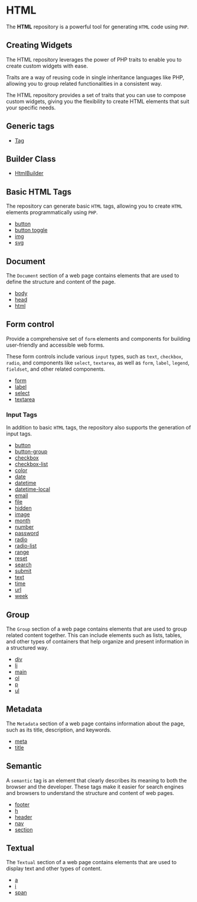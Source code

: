 # HTML

The **HTML** repository is a powerful tool for generating `HTML` code using `PHP`.

## Creating Widgets

The HTML repository leverages the power of PHP traits to enable you to create custom widgets with ease.

Traits are a way of reusing code in single inheritance languages like PHP, allowing you to group related functionalities
in a consistent way.

The HTML repository provides a set of traits that you can use to compose custom widgets, giving you the flexibility to
create HTML elements that suit your specific needs.

## Generic tags

- [Tag](/docs/tag/Tag.md)

## Builder Class

- [HtmlBuilder](/docs/builder/HtmlBuilder.md)

## Basic HTML Tags

The repository can generate basic `HTML` tags, allowing you to create `HTML` elements programmatically using `PHP`.

- [button](/docs/tag/Button.md)
- [button toggle](/docs/tag/ButtonToggle.md)
- [img](/docs/tag/Img.md)
- [svg](/docs/tag/Svg.md)

## Document

The `Document` section of a web page contains elements that are used to define the structure and content of the page.

- [body](/docs/document/Body.md)
- [head](/docs/document/Head.md)
- [html](/docs/document/Html.md)

## Form control

Provide a comprehensive set of `form` elements and components for building user-friendly and accessible web forms.

These form controls include various `input` types, such as `text`, `checkbox`, `radio`, and components like `select`,
`textarea`, as well as `form`, `label`, `legend`, `fieldset`, and other related components.

- [form](/docs/form-control/Form.md)
- [label](/docs/form-control/Label.md)
- [select](/docs/form-control/Select.md)
- [textarea](/docs/form-control/TextArea.md)

### Input Tags

In addition to basic `HTML` tags, the repository also supports the generation of input tags.

- [button](/docs/form-control/input/Button.md)
- [button-group](/docs/form-control/input/ButtonGroup.md)
- [checkbox](/docs/form-control/input/Checkbox.md)
- [checkbox-list](/docs/form-control/input/CheckboxList.md)
- [color](/docs/form-control/input/Color.md)
- [date](/docs/form-control/input/Date.md)
- [datetime](/docs/form-control/input/Datetime.md)
- [datetime-local](/docs/form-control/input/DatetimeLocal.md)
- [email](/docs/form-control/input/Email.md)
- [file](/docs/form-control/input/File.md)
- [hidden](/docs/form-control/input/Hidden.md)
- [image](/docs/form-control/input/Image.md)
- [month](/docs/form-control/input/Month.md)
- [number](/docs/form-control/input/Number.md)
- [password](/docs/form-control/input/Password.md)
- [radio](/docs/form-control/input/Radio.md)
- [radio-list](/docs/form-control/input/RadioList.md)
- [range](/docs/form-control/input/Range.md)
- [reset](/docs/form-control/input/Reset.md)
- [search](/docs/form-control/input/Search.md)
- [submit](/docs/form-control/input/Submit.md)
- [text](/docs/form-control/input/Text.md)
- [time](/docs/form-control/input/Time.md)
- [url](/docs/form-control/input/Url.md)
- [week](/docs/form-control/input/Week.md)

## Group

The `Group` section of a web page contains elements that are used to group related content together. This can include
elements such as lists, tables, and other types of containers that help organize and present information in a structured
way.

- [div](/docs/group/Div.md)
- [li](/docs/group/Li.md)
- [main](/docs/group/Main.md)
- [ol](/docs/group/Ol.md)
- [p](/docs/group/P.md)
- [ul](/docs/group/Ul.md)

## Metadata

The `Metadata` section of a web page contains information about the page, such as its title, description, and keywords.

- [meta](/docs/metadata/Meta.md)
- [title](/docs/metadata/Title.md)

## Semantic 

 A `semantic` tag is an element that clearly describes its meaning to both the browser and the developer. These tags
 make it easier for search engines and browsers to understand the structure and content of web pages.

- [footer](/docs/semantic/Footer.md)
- [h](/docs/semantic/H.md)
- [header](/docs/semantic/Header.md)
- [nav](/docs/semantic/Nav.md)
- [section](/docs/semantic/Section.md)

## Textual

The `Textual` section of a web page contains elements that are used to display text and other types of content.

- [a](/docs/textual/A.md)
- [i](/docs/textual/I.md)
- [span](/docs/textual/Span.md)
